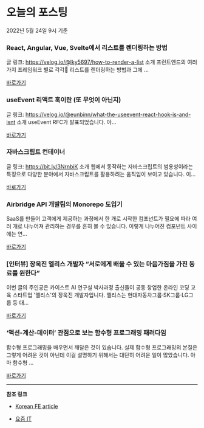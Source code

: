 # 오늘의 포스팅 
2022년 5월 24일 9시 기준 

###  React, Angular, Vue, Svelte에서 리스트를 렌더링하는 방법 

 글 링크: https://velog.io/@lky5697/how-to-render-a-list 소개 프런트엔드의 여러 가지 프레임워크 별로 각각 리스트를 렌더링하는 방법과 그에 ... 

 [바로가기](https://kofearticle.substack.com/p/-react-angular-vue-svelte-) 

###  useEvent 리액트 훅이란 (또 무엇이 아닌지) 

 글 링크: https://velog.io/@eunbinn/what-the-useevent-react-hook-is-and-isnt 소개 useEvent RFC가 발표되었습니다. 아... 

 [바로가기](https://kofearticle.substack.com/p/korean-fe-article-useevent-) 

###  자바스크립트 컨테이너 

 글 링크: https://bit.ly/3NrnbiK 소개 웹에서 동작하는 자바스크립트의 범용성이라는 특징으로 다양한 분야에서 자바스크립트를 활용하려는 움직임이 보이고 있습니다. 이... 

 [바로가기](https://kofearticle.substack.com/p/korean-fe-article--a38) 

### Airbridge API 개발팀의 Monorepo 도입기 

 SaaS를 만들어 고객에게 제공하는 과정에서 한 개로 시작한 컴포넌트가 필요에 따라 여러 개로 나누어져 관리하는 경우를 흔히 볼 수 있습니다. 이렇게 나누어진 컴포넌트 사이에는 연... 

 [바로가기](https://yozm.wishket.com/magazine/detail/1487/) 

### [인터뷰] 장욱진 엘리스 개발자 “서로에게 배울 수 있는 마음가짐을 가진 동료를 원한다” 

 이번 글의 주인공은 카이스트 AI 연구실 박사과정 출신들이 공동 창업한 온라인 코딩 교육 스타트업 '엘리스'의 장욱진 개발자입니다. 엘리스는 현대자동차그룹·SK그룹·LG그룹 등 대... 

 [바로가기](https://yozm.wishket.com/magazine/detail/1486/) 

### ‘액션-계산-데이터’ 관점으로 보는 함수형 프로그래밍 패러다임 

 함수형 프로그래밍을 배우면서 깨달은 것이 있습니다. 실제 함수형 프로그래밍의 본질은 그렇게 어려운 것이 아닌데 이걸 설명하기 위해서는 대단히 어려운 일이 많았습니다. 아마 함수형 ... 

 [바로가기](https://yozm.wishket.com/magazine/detail/1485/) 

---

**참조 링크**

- [Korean FE article](https://kofearticle.substack.com) 

- [요즘 IT](https://yozm.wishket.com/magazine) 

